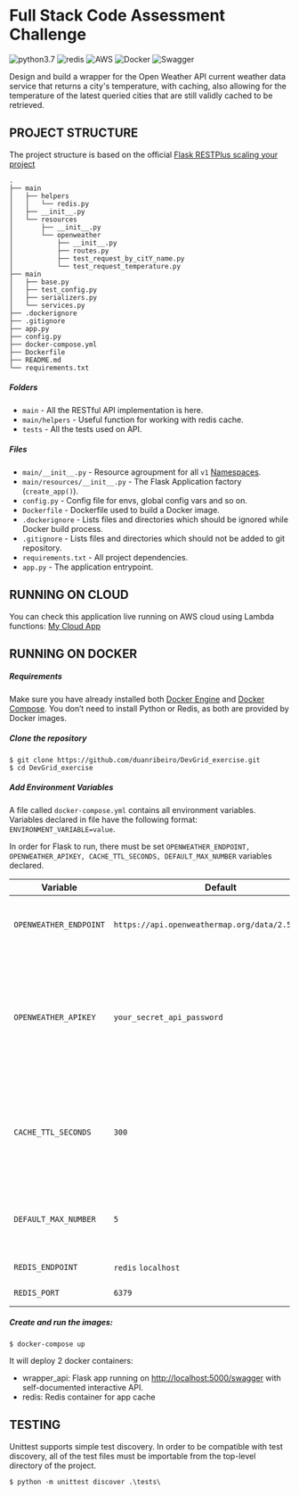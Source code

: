 # Full Stack Code Assessment Challenge
![python3.7](https://img.shields.io/badge/Python-FFD43B?style=for-the-badge&logo=python&logoColor=darkgreen)
![redis](https://img.shields.io/badge/redis-%23DD0031.svg?&style=for-the-badge&logo=redis&logoColor=white)
![AWS](https://img.shields.io/badge/Amazon_AWS-FF9900?style=for-the-badge&logo=amazonaws&logoColor=white)
![Docker](https://img.shields.io/badge/Docker-2CA5E0?style=for-the-badge&logo=docker&logoColor=white)
![Swagger](https://img.shields.io/badge/Swagger-85EA2D?style=for-the-badge&logo=Swagger&logoColor=white
)

Design and build a wrapper for the Open Weather API current weather data service that returns a city's temperature, with caching, also allowing for the temperature of the latest queried cities that are still validly cached to be retrieved.


## PROJECT STRUCTURE
The project structure is based on the official [Flask RESTPlus scaling your project](https://flask-restplus.readthedocs.io/en/stable/scaling.html#multiple-apis-with-reusable-namespaces)


```
.
├── main
│   ├── helpers
│   │   └── redis.py
│   ├── __init__.py
│   └── resources
│       ├── __init__.py
│       └── openweather
│           ├── __init__.py
│           ├── routes.py
│           ├── test_request_by_citY_name.py
│           └── test_request_temperature.py
├── main
│   ├── base.py
│   ├── test_config.py
│   ├── serializers.py
│   └── services.py
├── .dockerignore
├── .gitignore
├── app.py   
├── config.py
├── docker-compose.yml
├── Dockerfile
├── README.md
└── requirements.txt
```
##### Folders

* `main` - All the RESTful API implementation is here.
* `main/helpers` - Useful function for working with redis cache.
* `tests` - All the tests used on API.

##### Files
* `main/__init__.py` - Resource agroupment for all `v1` [Namespaces](https://flask-restplus.readthedocs.io/en/stable/scaling.html#multiple-namespaces).
* `main/resources/__init__.py` - The Flask Application factory (`create_app()`).  
* `config.py` - Config file for envs, global config vars and so on.
* `Dockerfile` - Dockerfile used to build a Docker image.
* `.dockerignore` - Lists files and directories which should be ignored while Docker build process.
* `.gitignore` - Lists files and directories which should not be added to git repository.
* `requirements.txt` - All project dependencies.
* `app.py` - The application entrypoint.

## RUNNING ON CLOUD
You can check this application live running on AWS cloud using Lambda functions: [My Cloud App](https://9rrecyhtw4.execute-api.us-east-1.amazonaws.com/dev/swagger)

## RUNNING ON DOCKER

##### Requirements
Make sure you have already installed both [Docker Engine](https://docs.docker.com/get-docker/) and [Docker Compose](https://docs.docker.com/compose/install/). You don’t need to install Python or Redis, as both are provided by Docker images.

##### Clone the repository 

```
$ git clone https://github.com/duanribeiro/DevGrid_exercise.git
$ cd DevGrid_exercise
```

##### Add Environment Variables

A file called `docker-compose.yml` contains all environment variables.
Variables declared in file have the following format: `ENVIRONMENT_VARIABLE=value`.

In order for Flask to run, there must be set `OPENWEATHER_ENDPOINT, OPENWEATHER_APIKEY, CACHE_TTL_SECONDS, DEFAULT_MAX_NUMBER` variables declared.


| Variable                 | Default                                           | Discussion  |
| ---------------          |-------------                                      | -----|
| `OPENWEATHER_ENDPOINT`   | `https://api.openweathermap.org/data/2.5/weather` | Endpoint used to fetch data from Open Weather API. |
| `OPENWEATHER_APIKEY`     | `your_secret_api_password`                        | The API key is a unique identifier that authenticates requests associated with your project for usage and billing purposes. |
| `CACHE_TTL_SECONDS`      | `300`                                             | Time to live (TTL) is an integer value that specifies the number of seconds until the cached key expires. |
| `DEFAULT_MAX_NUMBER`     | `5`                                               | Default value from max number of queried cities that are still valid. |
| `REDIS_ENDPOINT`         | `redis`  `localhost`                           | Redis host address. |
| `REDIS_PORT`             | `6379`                                            | Redis host port. |


##### Create and run the images:

```
$ docker-compose up
```


It will deploy 2 docker containers:

- wrapper_api: Flask app running on [http://localhost:5000/swagger](http://localhost:5000/swagger) with self-documented interactive API.
- redis: Redis container for app cache

## TESTING
Unittest supports simple test discovery. In order to be compatible with test discovery, all of the test files must be importable from the top-level directory of the project.
```
$ python -m unittest discover .\tests\
```
